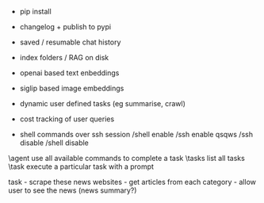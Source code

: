 - pip install
- changelog + publish to pypi
- saved / resumable chat history
- index folders / RAG on disk
- openai based text enbeddings
- siglip based image embeddings
- dynamic user defined tasks (eg summarise, crawl)
- cost tracking of user queries


- shell commands over ssh session
    /shell enable
    /ssh enable qsqws
    /ssh disable
    /shell disable

\agent  use all available commands to complete a task
\tasks  list all tasks
\task   execute a particular task with a prompt


task
    - scrape these news websites
    - get articles from each category
    - allow user to see the news (news summary?)
